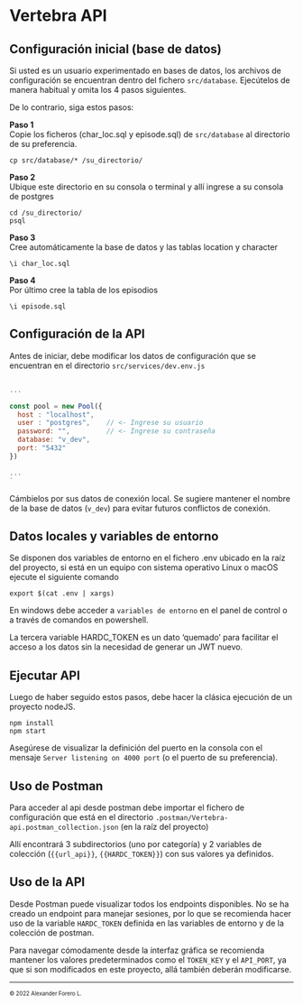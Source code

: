 # Vertebra API

## Configuración inicial (base de datos)

Si usted es un usuario experimentado en bases de datos, los archivos de configuración se encuentran  dentro del fichero `src/database`.
Ejecútelos de manera habitual y omita los 4 pasos siguientes.


De lo contrario, siga estos pasos:

**Paso 1**
<br/>
Copie los ficheros (char_loc.sql y episode.sql) de `src/database` al directorio de su preferencia.
```
cp src/database/* /su_directorio/
```

**Paso 2**
<br/>
Ubique este directorio en su consola o terminal y allí ingrese a su consola de postgres
```
cd /su_directorio/
psql
```

**Paso 3**
<br/>
Cree automáticamente la base de datos y las tablas location y character
```
\i char_loc.sql
```

**Paso 4**
<br/>
Por último cree la tabla de los episodios
```
\i episode.sql
```


## Configuración de la API

Antes de iniciar, debe modificar los datos de configuración que se encuentran en el directorio `src/services/dev.env.js`

```js script

...

const pool = new Pool({
  host : "localhost",
  user : "postgres",    // <- Ingrese su usuario
  password: "",         // <- Ingrese su contraseña
  database: "v_dev",
  port: "5432"
})

...
`
```
Cámbielos por sus datos de conexión local. Se sugiere mantener el nombre de la base de datos (`v_dev`) para evitar futuros conflictos de conexión.


## Datos locales y variables de entorno

Se disponen dos variables de entorno en el fichero .env ubicado en la raíz del proyecto, si está en un equipo con sistema operativo Linux o macOS ejecute el siguiente comando

```
export $(cat .env | xargs)
```

En windows debe acceder a `variables de entorno` en el panel de control o a través de comandos en powershell.

La tercera variable HARDC_TOKEN es un dato ‘quemado’ para facilitar el acceso a los datos sin la necesidad de generar un JWT nuevo.


## Ejecutar API

Luego de haber seguido estos pasos, debe hacer la clásica ejecución de un proyecto nodeJS.

```
npm install
npm start
```
Asegúrese de visualizar la definición del puerto en la consola con el mensaje `Server listening on 4000 port` (o el puerto de su preferencia).


## Uso de Postman 

Para acceder al api desde postman debe importar el fichero de configuración que está en el directorio `.postman/Vertebra-api.postman_collection.json` (en la raíz del proyecto)

Allí encontrará 3 subdirectorios (uno por categoría) y 2 variables de colección (`{{url_api}}`, `{{HARDC_TOKEN}}`) con sus valores ya definidos.



## Uso de la API

Desde Postman puede visualizar todos los endpoints disponibles. No se ha creado un endpoint para manejar sesiones, por lo que se recomienda hacer uso de la variable `HARDC_TOKEN` definida en las variables de entorno y de la colección de postman.

Para navegar cómodamente desde la interfaz gráfica se recomienda mantener los valores predeterminados como el `TOKEN_KEY` y el `API_PORT`, ya que si son modificados en este proyecto, allá también deberán modificarse.



<hr />

<sub><sup>© 2022  Alexander Forero L.</sup></sub>

